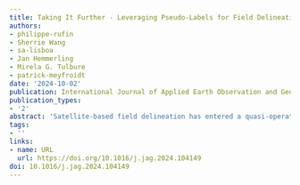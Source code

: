 ```yaml
---
title: Taking It Further - Leveraging Pseudo-Labels for Field Delineation across Label-Scarce Smallholder Regions
authors:
- philippe-rufin
- Sherrie Wang
- sa-lisboa
- Jan Hemmerling
- Mirela G. Tulbure
- patrick-meyfroidt
date: '2024-10-02'
publication: International Journal of Applied Earth Observation and Geoinformation
publication_types:
- '2'
abstract: 'Satellite-based field delineation has entered a quasi-operational stage due to recent advances in machine learning for computer vision. Transfer learning allows for the resource-efficient transfer of pre-trained field delineation models across heterogeneous  geographies. However, the scarcity of labeled data for complex and dynamic smallholder landscapes remains a major bottleneck. The key innovation of this study is to overcome this challenge by using pre-trained models to generate sparse \(i.e., not fully annotated\) field delineation pseudo-labels for fine-tuning models across geographies and sensor characteristics. We build on a FracTAL ResUNet trained for crop field delineation in India \(median field size of 0.24 ha\) based on multi-spectral imagery at 1.5 m spatial resolution. We use this model to generate pseudo-labels for the use in Northern Mozambique \(median field size of 0.06 ha\) based on sub-meter resolution true-color satellite imagery. We designed multiple pseudo-label selection strategies based on field-level probability scores and compared the quantities, area properties, seasonal distribution, and spatial agreement of the pseudo-labels against human-annotated training labels \(n = 1,512\). We then used the human-annotated labels and the pseudo-labels for model fine-tuning and compared predictions against human field annotations \(n = 2,199\). We evaluated performance with regards to object-level spatial agreement and site-level field size estimation. Our results indicate i\) a good baseline performance of the pre-trained model in both field delineation \(mean intersection over union \(mIoU\) of 0.634\) and field size estimation \(mean root mean squared error \(mRMSE\) of 0.071 ha\), and ii\) the added value of regional fine-tuning with performance improvements in nearly all experiments \(mIoU increases of up to 0.060, mRMSE decreases of up to 0.034 ha\). Moreover, we found iii\) substantial performance increases when using only pseudo-labels \(up to 77\% of the mIoU increases and 68\% of the mRMSE decreases obtained by human-annotated labels\), and iv\) additional performance increases \(mIoU +0.008, mRMSE -0.003 ha\) when complementing human annotations with pseudo-labels. Pseudo-labels are architecture-agnostic, can be efficiently generated at scale, and thus facilitate domain adaptation in label-scarce settings. The workflow presented here is a stepping stone for overcoming the persisting challenges in mapping heterogeneous smallholder agriculture.'
tags:
- ''
links: 
- name: URL
  url: https://doi.org/10.1016/j.jag.2024.104149
doi: 10.1016/j.jag.2024.104149
---
```

